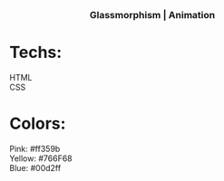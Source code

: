 <br />
<p align="center">

  <h3 align="center">Glassmorphism | Animation </h3>

</p>

# Techs: 
HTML<br>
CSS

# Colors:
Pink: #ff359b<br>
Yellow: #766F68<br>
Blue: #00d2ff
